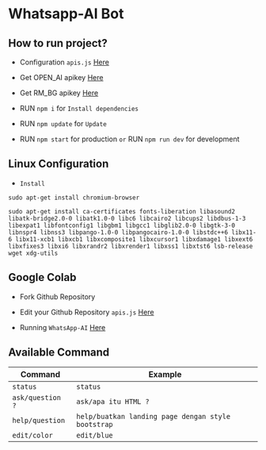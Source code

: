 # Whatsapp-AI Bot

## How to run project?

- Configuration `apis.js` [Here](apis.js)

- Get OPEN_AI apikey [Here](https://beta.openai.com/account/api-keys)

- Get RM_BG apikey [Here](https://www.remove.bg/api#api-reference)

- RUN `npm i` for `Install dependencies`

- RUN `npm update` for `Update`

- RUN `npm start` for production `or` RUN `npm run dev` for development

## Linux Configuration

- `Install`

```
sudo apt-get install chromium-browser
```

```
sudo apt-get install ca-certificates fonts-liberation libasound2 libatk-bridge2.0-0 libatk1.0-0 libc6 libcairo2 libcups2 libdbus-1-3 libexpat1 libfontconfig1 libgbm1 libgcc1 libglib2.0-0 libgtk-3-0 libnspr4 libnss3 libpango-1.0-0 libpangocairo-1.0-0 libstdc++6 libx11-6 libx11-xcb1 libxcb1 libxcomposite1 libxcursor1 libxdamage1 libxext6 libxfixes3 libxi6 libxrandr2 libxrender1 libxss1 libxtst6 lsb-release wget xdg-utils
```

## Google Colab

- Fork Github Repository

- Edit your Github Repository `apis.js` [Here](apis.js)

- Running `WhatsApp-AI` [Here](https://colab.research.google.com/drive/1YPEdoUr8JTYyDDQQAWlJcyOMWn6lGiCP)

## Available Command

| Command          | Example                                            |
| ---------------- | -------------------------------------------------- |
| `status`         | `status`                                           |
| `ask/question ?` | `ask/apa itu HTML ?`                               |
| `help/question`  | `help/buatkan landing page dengan style bootstrap` |
| `edit/color`     | `edit/blue`                                        |
